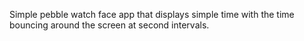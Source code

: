 Simple pebble watch face app that displays simple time with the time bouncing around the screen at second intervals.
